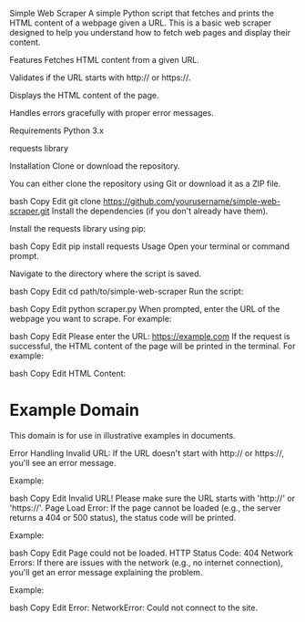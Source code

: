 Simple Web Scraper
A simple Python script that fetches and prints the HTML content of a webpage given a URL. This is a basic web scraper designed to help you understand how to fetch web pages and display their content.

Features
Fetches HTML content from a given URL.

Validates if the URL starts with http:// or https://.

Displays the HTML content of the page.

Handles errors gracefully with proper error messages.

Requirements
Python 3.x

requests library

Installation
Clone or download the repository.

You can either clone the repository using Git or download it as a ZIP file.

bash
Copy
Edit
git clone https://github.com/yourusername/simple-web-scraper.git
Install the dependencies (if you don't already have them).

Install the requests library using pip:

bash
Copy
Edit
pip install requests
Usage
Open your terminal or command prompt.

Navigate to the directory where the script is saved.

bash
Copy
Edit
cd path/to/simple-web-scraper
Run the script:

bash
Copy
Edit
python scraper.py
When prompted, enter the URL of the webpage you want to scrape. For example:

bash
Copy
Edit
Please enter the URL: https://example.com
If the request is successful, the HTML content of the page will be printed in the terminal. For example:

bash
Copy
Edit
HTML Content:

<!DOCTYPE html>
<html>
<head>
    <title>Example Domain</title>
</head>
<body>
    <div>
        <h1>Example Domain</h1>
        <p>This domain is for use in illustrative examples in documents.</p>
    </div>
</body>
</html>
Error Handling
Invalid URL: If the URL doesn't start with http:// or https://, you'll see an error message.

Example:

bash
Copy
Edit
Invalid URL! Please make sure the URL starts with 'http://' or 'https://'.
Page Load Error: If the page cannot be loaded (e.g., the server returns a 404 or 500 status), the status code will be printed.

Example:

bash
Copy
Edit
Page could not be loaded. HTTP Status Code: 404
Network Errors: If there are issues with the network (e.g., no internet connection), you'll get an error message explaining the problem.

Example:

bash
Copy
Edit
Error: NetworkError: Could not connect to the site.
